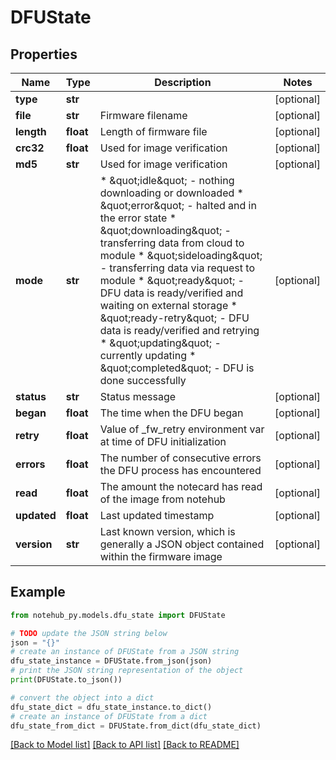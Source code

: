 # DFUState


## Properties

Name | Type | Description | Notes
------------ | ------------- | ------------- | -------------
**type** | **str** |  | [optional] 
**file** | **str** | Firmware filename | [optional] 
**length** | **float** | Length of firmware file | [optional] 
**crc32** | **float** | Used for image verification | [optional] 
**md5** | **str** | Used for image verification | [optional] 
**mode** | **str** | * \&quot;idle\&quot;          - nothing downloading or downloaded * \&quot;error\&quot;         - halted and in the error state * \&quot;downloading\&quot;   - transferring data from cloud to module * \&quot;sideloading\&quot;   - transferring data via request to module * \&quot;ready\&quot;         - DFU data is ready/verified and waiting on external storage * \&quot;ready-retry\&quot;   - DFU data is ready/verified and retrying * \&quot;updating\&quot;      - currently updating * \&quot;completed\&quot;     - DFU is done successfully  | [optional] 
**status** | **str** | Status message | [optional] 
**began** | **float** | The time when the DFU began | [optional] 
**retry** | **float** | Value of _fw_retry environment var at time of DFU initialization | [optional] 
**errors** | **float** | The number of consecutive errors the DFU process has encountered | [optional] 
**read** | **float** | The amount the notecard has read of the image from notehub | [optional] 
**updated** | **float** | Last updated timestamp | [optional] 
**version** | **str** | Last known version, which is generally a JSON object contained within the firmware image | [optional] 

## Example

```python
from notehub_py.models.dfu_state import DFUState

# TODO update the JSON string below
json = "{}"
# create an instance of DFUState from a JSON string
dfu_state_instance = DFUState.from_json(json)
# print the JSON string representation of the object
print(DFUState.to_json())

# convert the object into a dict
dfu_state_dict = dfu_state_instance.to_dict()
# create an instance of DFUState from a dict
dfu_state_from_dict = DFUState.from_dict(dfu_state_dict)
```
[[Back to Model list]](../README.md#documentation-for-models) [[Back to API list]](../README.md#documentation-for-api-endpoints) [[Back to README]](../README.md)


